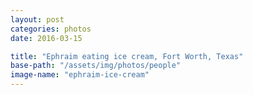 ```yaml
---
layout: post
categories: photos
date: 2016-03-15

title: "Ephraim eating ice cream, Fort Worth, Texas"
base-path: "/assets/img/photos/people"
image-name: "ephraim-ice-cream"
---
```

